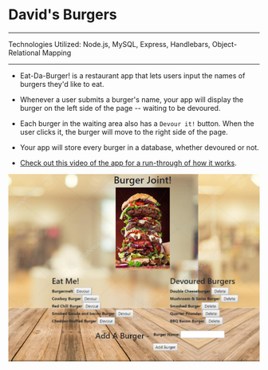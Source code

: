 # David's Burgers
__________________________________________________________________________________________

Technologies Utilized: Node.js, MySQL, Express, Handlebars, Object-Relational Mapping
__________________________________________________________________________________________


* Eat-Da-Burger! is a restaurant app that lets users input the names of burgers they'd like to eat.

* Whenever a user submits a burger's name, your app will display the burger on the left side of the page -- waiting to be devoured.

* Each burger in the waiting area also has a `Devour it!` button. When the user clicks it, the burger will move to the right side of the page.

* Your app will store every burger in a database, whether devoured or not.

* [Check out this video of the app for a run-through of how it works](https://youtu.be/msvdn95x9OM).


![Image of app](https://raw.githubusercontent.com/davidho104/Davids-Burgers/master/public/assets/img/demo.PNG)

